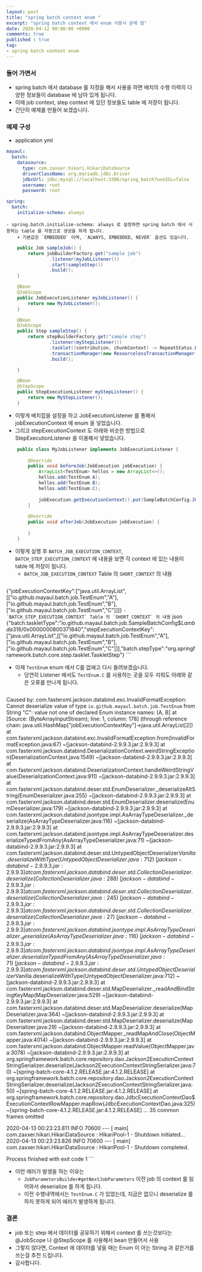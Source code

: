 ```yaml
---
layout: post
title: "spring batch context enum "
excerpt: "spring batch context 에서 enum 사용시 문제 점"
date: 2020-04-12 00:00:00 +0900
comments: true
published : true
tag:
- spring batch context enum
---
```

### 들어 가면서
* spring batch 에서 database 를 지정을 해서 사용을 하면 배치의 수행 이력의 다양한 정보들이 database 에 남아 있게 됩니다.
* 이때 job context, step context 에 있던 정보들도 table 에 저장이 됩니다.
* 간단히 예제를 만들어 보겠습니다.
### 예제 구성
* application yml
``` yaml
mayaul:
  batch:
    datasource:
      type: com.zaxxer.hikari.HikariDataSource
      driverClassName: org.mariadb.jdbc.Driver
      jdbcUrl: jdbc:mysql://localhost:3306/spring_batch?useSSL=false
      username: root
      password: root

spring:
  batch:
    initialize-schema: always
```
    - spring.batch.initialize-schema: always 로 설정하면 spring batch 에서 사용하는 table 을 자동으로 생성을 하게 됩니다.
        + 기본값은 `EMBEDDED` 이며, `ALWAYS, EMBEDDED, NEVER` 옵션도 있습니다.

``` java
    public Job sampleJob() {
        return jobBuilderFactory.get("sample job")
                .listener(myJobListener())
                .start(sampleStep())
                .build();
    }

    @Bean
    @JobScope
    public JobExecutionListener myJobListener() {
        return new MyJobListener();
    }

    @Bean
    @JobScope
    public Step sampleStep() {
        return stepBuilderFactory.get("sample step")
                .listener(myStepListener())
                .tasklet((contribution, chunkContext) -> RepeatStatus.FINISHED)
                .transactionManager(new ResourcelessTransactionManager())
                .build();

    }

    @Bean
    @StepScope
    public StepExecutionListener myStepListener() {
        return new MyStepListener();
    }
```
* 이렇게 배치잡을 설정을 하고 JobExecutionListener 를 통해서 jobExecutionContext 에 enum 을 넣었습니다.
* 그리고 stepExecutionContext 도 아래와 비슷한 방법으로 StepExecutionListener 을 이용해서 넣었습니다.
```java
    public class MyJobListener implements JobExecutionListener {
    
        @Override
        public void beforeJob(JobExecution jobExecution) {
            ArrayList<TestEnum> hellos = new ArrayList<>();
            hellos.add(TestEnum.A);
            hellos.add(TestEnum.B);
            hellos.add(TestEnum.C);
    
            jobExecution.getExecutionContext().put(SampleBatchConfig.JOB_EXECUTION_CONTEXT_KEY, hellos);
        }
    
        @Override
        public void afterJob(JobExecution jobExecution) {
    
        }
    }
```
* 이렇게 실행 후 `BATCH_JOB_EXECUTION_CONTEXT`, `BATCH_STEP_EXECUTION_CONTEXT` 에 내용을 보면 각 context 에 있는 내용이 table 에 저장이 됩니다.
    - `BATCH_JOB_EXECUTION_CONTEXT` Table 의 `SHORT_CONTEXT` 의 내용
        ``` json
{"jobExecutionContextKey":["java.util.ArrayList",[["io.github.mayaul.batch.job.TestEnum","A"],["io.github.mayaul.batch.job.TestEnum","B"],["io.github.mayaul.batch.job.TestEnum","C"]]]}
        ```
    - `BATCH_STEP_EXECUTION_CONTEXT` Table 의 `SHORT_CONTEXT` 의 내용
        ``` json
{"batch.taskletType":"io.github.mayaul.batch.job.SampleBatchConfig$$Lambda$316/0x0000000800371840","stepExecutionContextKey":["java.util.ArrayList",[["io.github.mayaul.batch.job.TestEnum","A"],["io.github.mayaul.batch.job.TestEnum","B"],["io.github.mayaul.batch.job.TestEnum","C"]]],"batch.stepType":"org.springframework.batch.core.step.tasklet.TaskletStep"}
        ```
* 이제 `TestEnum` enum 에서 C를 없애고 다시 돌려보겠습니다.
    - 당연히 Listener 에서도 `TestEnum.C` 를 사용하는 곳을 모두 지워도 아래와 같은 오류를 만나게 됩니다.
    ```java
Caused by: com.fasterxml.jackson.databind.exc.InvalidFormatException: Cannot deserialize value of type `io.github.mayaul.batch.job.TestEnum` from String "C": value not one of declared Enum instance names: [A, B]
 at [Source: (ByteArrayInputStream); line: 1, column: 178] (through reference chain: java.util.HashMap["jobExecutionContextKey"]->java.util.ArrayList[2])
	at com.fasterxml.jackson.databind.exc.InvalidFormatException.from(InvalidFormatException.java:67) ~[jackson-databind-2.9.9.3.jar:2.9.9.3]
	at com.fasterxml.jackson.databind.DeserializationContext.weirdStringException(DeserializationContext.java:1549) ~[jackson-databind-2.9.9.3.jar:2.9.9.3]
	at com.fasterxml.jackson.databind.DeserializationContext.handleWeirdStringValue(DeserializationContext.java:911) ~[jackson-databind-2.9.9.3.jar:2.9.9.3]
	at com.fasterxml.jackson.databind.deser.std.EnumDeserializer._deserializeAltString(EnumDeserializer.java:255) ~[jackson-databind-2.9.9.3.jar:2.9.9.3]
	at com.fasterxml.jackson.databind.deser.std.EnumDeserializer.deserialize(EnumDeserializer.java:179) ~[jackson-databind-2.9.9.3.jar:2.9.9.3]
	at com.fasterxml.jackson.databind.jsontype.impl.AsArrayTypeDeserializer._deserialize(AsArrayTypeDeserializer.java:116) ~[jackson-databind-2.9.9.3.jar:2.9.9.3]
	at com.fasterxml.jackson.databind.jsontype.impl.AsArrayTypeDeserializer.deserializeTypedFromAny(AsArrayTypeDeserializer.java:71) ~[jackson-databind-2.9.9.3.jar:2.9.9.3]
	at com.fasterxml.jackson.databind.deser.std.UntypedObjectDeserializer$Vanilla.deserializeWithType(UntypedObjectDeserializer.java:712) ~[jackson-databind-2.9.9.3.jar:2.9.9.3]
	at com.fasterxml.jackson.databind.deser.std.CollectionDeserializer.deserialize(CollectionDeserializer.java:288) ~[jackson-databind-2.9.9.3.jar:2.9.9.3]
	at com.fasterxml.jackson.databind.deser.std.CollectionDeserializer.deserialize(CollectionDeserializer.java:245) ~[jackson-databind-2.9.9.3.jar:2.9.9.3]
	at com.fasterxml.jackson.databind.deser.std.CollectionDeserializer.deserialize(CollectionDeserializer.java:27) ~[jackson-databind-2.9.9.3.jar:2.9.9.3]
	at com.fasterxml.jackson.databind.jsontype.impl.AsArrayTypeDeserializer._deserialize(AsArrayTypeDeserializer.java:116) ~[jackson-databind-2.9.9.3.jar:2.9.9.3]
	at com.fasterxml.jackson.databind.jsontype.impl.AsArrayTypeDeserializer.deserializeTypedFromAny(AsArrayTypeDeserializer.java:71) ~[jackson-databind-2.9.9.3.jar:2.9.9.3]
	at com.fasterxml.jackson.databind.deser.std.UntypedObjectDeserializer$Vanilla.deserializeWithType(UntypedObjectDeserializer.java:712) ~[jackson-databind-2.9.9.3.jar:2.9.9.3]
	at com.fasterxml.jackson.databind.deser.std.MapDeserializer._readAndBindStringKeyMap(MapDeserializer.java:529) ~[jackson-databind-2.9.9.3.jar:2.9.9.3]
	at com.fasterxml.jackson.databind.deser.std.MapDeserializer.deserialize(MapDeserializer.java:364) ~[jackson-databind-2.9.9.3.jar:2.9.9.3]
	at com.fasterxml.jackson.databind.deser.std.MapDeserializer.deserialize(MapDeserializer.java:29) ~[jackson-databind-2.9.9.3.jar:2.9.9.3]
	at com.fasterxml.jackson.databind.ObjectMapper._readMapAndClose(ObjectMapper.java:4014) ~[jackson-databind-2.9.9.3.jar:2.9.9.3]
	at com.fasterxml.jackson.databind.ObjectMapper.readValue(ObjectMapper.java:3078) ~[jackson-databind-2.9.9.3.jar:2.9.9.3]
	at org.springframework.batch.core.repository.dao.Jackson2ExecutionContextStringSerializer.deserialize(Jackson2ExecutionContextStringSerializer.java:70) ~[spring-batch-core-4.1.2.RELEASE.jar:4.1.2.RELEASE]
	at org.springframework.batch.core.repository.dao.Jackson2ExecutionContextStringSerializer.deserialize(Jackson2ExecutionContextStringSerializer.java:50) ~[spring-batch-core-4.1.2.RELEASE.jar:4.1.2.RELEASE]
	at org.springframework.batch.core.repository.dao.JdbcExecutionContextDao$ExecutionContextRowMapper.mapRow(JdbcExecutionContextDao.java:325) ~[spring-batch-core-4.1.2.RELEASE.jar:4.1.2.RELEASE]
	... 35 common frames omitted

2020-04-13 00:23:23.811  INFO 70600 --- [           main] com.zaxxer.hikari.HikariDataSource       : HikariPool-1 - Shutdown initiated...
2020-04-13 00:23:23.826  INFO 70600 --- [           main] com.zaxxer.hikari.HikariDataSource       : HikariPool-1 - Shutdown completed.

Process finished with exit code 1
    ```
* 이런 에러가 발생을 하는 이유는 
    - `JobParametersBuilder#getNextJobParameters` 이전 job 의 context 를 읽어와서 deserialize 를 하게 됩니다.
    - 이전 수행내역에서는 `TestEnum.C` 가 있었는데, 지금은 없으니 deserialize 를 하지 못하게 되어 에러가 발생하게 됩니다.

### 결론
* job 또는 step 에서 데이터를 공유하기 위해서 context 를 쓰는것보다는 @JobScope 나 @StepScope 를 사용해서 bean 만들어서 사용
* 그렇지 않다면, Context 에 데이터를 넣을 때는 Enum 이 아는 String 과 같은거를 쓰는걸 추천 드립니다.
* 감사합니다.  
